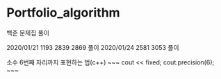 # Portfolio_algorithm


백준 문제집 풀이


2020/01/21  1193 2839 2869 풀이
2020/01/24  2581 3053 풀이


소수 6번째 자리까지 표현하는 법(c++)
\~\~~
   cout << fixed;
   cout.precision(6);
\~\~~